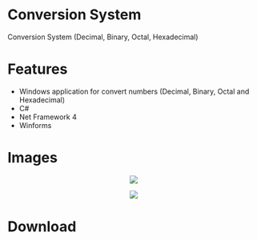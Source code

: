 # Conversion System
Conversion System (Decimal, Binary, Octal, Hexadecimal)

# Features
- Windows application for convert numbers (Decimal, Binary, Octal and Hexadecimal)
- C#
- Net Framework 4
- Winforms

# Images
<p align="center">
  <img src="conversionsystem/Images/image1.png">
</p>
<p align="center">
  <img src="conversionsystem/Images/image1.png">
</p>

# Download

